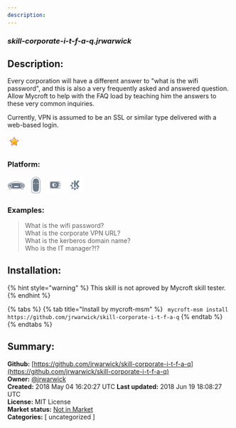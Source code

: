 ```yaml
---
description: 
---
```


### _skill-corporate-i-t-f-a-q.jrwarwick_  
## Description:  
Every corporation will have a different answer to "what is the wifi password", and this is also a very frequently asked and answered question. Allow Mycroft to help with the FAQ load by teaching him the answers to these very common inquiries.

Currently, VPN is assumed to be an SSL or similar type delivered with a web-based login.  
  
![](../.gitbook/assets/star.png)  
  
### Platform:  
 ![Mark I](../.gitbook/assets/mark-1-icon.png)  ![Mark II](../.gitbook/assets/mark-2-icon.png)  ![Picroft](../.gitbook/assets/picroft-icon.png)  ![plasmoid](../.gitbook/assets/kde.png)   
### Examples:  
> What is the wifi password?  
> What is the corporate VPN URL?  
> What is the kerberos domain name?  
> Who is the IT manager?!?  
  
## Installation:  
{% hint style="warning" %}
This skill is not aproved by Mycroft skill tester.
{% endhint %}
    
{% tabs %}
{% tab title="Install by mycroft-msm" %}
``` mycroft-msm install https://github.com/jrwarwick/skill-corporate-i-t-f-a-q```
{% endtab %}
  {% endtabs %}
    
## Summary:  
**Github:** [https://github.com/jrwarwick/skill-corporate-i-t-f-a-q](https://github.com/jrwarwick/skill-corporate-i-t-f-a-q)  
**Owner:** [@jrwarwick](https://github.com/jrwarwick)  
**Created:** 2018 May 04 16:20:27 UTC  **Last updated:** 2018 Jun 19 18:08:27 UTC  
**License:** MIT License  
**Market status:** [Not in Market](https://market.mycroft.ai/skill/)  
**Categories:** [ uncategorized ]   
